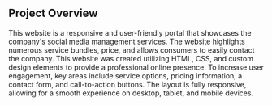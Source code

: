 ## Project Overview

This website is a responsive and user-friendly portal that showcases the company's social media management services. The website highlights numerous service bundles, price, and allows consumers to easily contact the company.
This website was created utilizing HTML, CSS, and custom design elements to provide a professional online presence. To increase user engagement, key areas include service options, pricing information, a contact form, and call-to-action buttons. The layout is fully responsive, allowing for a smooth experience on desktop, tablet, and mobile devices.
